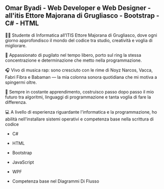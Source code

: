 ## Omar Byadi - Web Developer e Web Designer - all'itis Ettore Majorana di Grugliasco - Bootstrap - C# - HTML


👨‍💻 Studente di Informatica all’ITIS Ettore Majorana di Grugliasco, dove ogni giorno approfondisco il mondo del codice tra studio, creatività e voglia di migliorare.



🥊 Appassionato di pugilato nel tempo libero, porto sul ring la stessa concentrazione e determinazione che metto nella programmazione.



🎧 Vivo di musica rap: sono cresciuto con le rime di Noyz Narcos, Vacca, Fabri Fibra e Babaman — la mia colonna sonora quotidiana che mi motiva a spingermi oltre.



📍 Sempre in costante apprendimento, costruisco passo dopo passo il mio futuro tra algoritmi, linguaggi di programmazione e tanta voglia di fare la differenza.



💻 ​A livello di esperienza riguardante l'informatica e la programmazione, ho abilità nell'installare sistemi operativi e competenza base nella scrittura di codice 


- C#


- HTML


- Bootstrap


- JavaScript 


- WPF


- Competenza base nel Diagrammi Di Flusso
